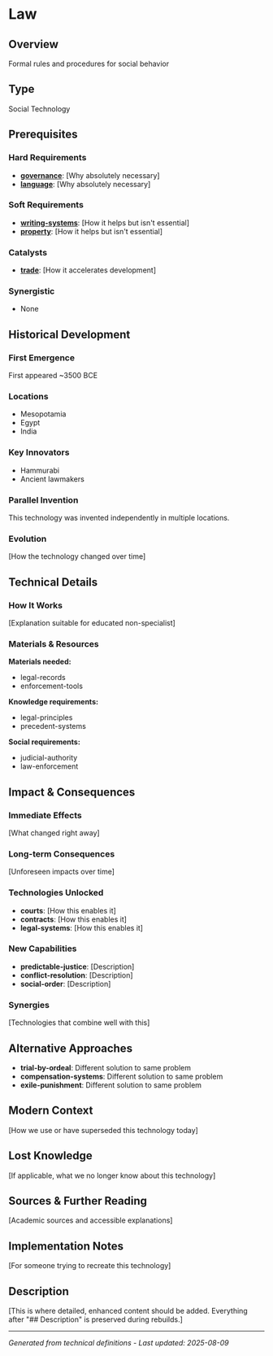 # Law

## Overview
Formal rules and procedures for social behavior

## Type
Social Technology

## Prerequisites

### Hard Requirements
- **[governance](../governance/README.md)**: [Why absolutely necessary]
- **[language](../language/README.md)**: [Why absolutely necessary]

### Soft Requirements
- **[writing-systems](../writing-systems/README.md)**: [How it helps but isn't essential]
- **[property](../property/README.md)**: [How it helps but isn't essential]

### Catalysts
- **[trade](../trade/README.md)**: [How it accelerates development]

### Synergistic
- None

## Historical Development

### First Emergence
First appeared ~3500 BCE

### Locations
- Mesopotamia
- Egypt
- India

### Key Innovators
- Hammurabi
- Ancient lawmakers

### Parallel Invention
This technology was invented independently in multiple locations.

### Evolution
[How the technology changed over time]

## Technical Details

### How It Works
[Explanation suitable for educated non-specialist]

### Materials & Resources
**Materials needed:**
- legal-records
- enforcement-tools


**Knowledge requirements:**
- legal-principles
- precedent-systems


**Social requirements:**
- judicial-authority
- law-enforcement

## Impact & Consequences

### Immediate Effects
[What changed right away]

### Long-term Consequences
[Unforeseen impacts over time]

### Technologies Unlocked
- **courts**: [How this enables it]
- **contracts**: [How this enables it]
- **legal-systems**: [How this enables it]

### New Capabilities
- **predictable-justice**: [Description]
- **conflict-resolution**: [Description]
- **social-order**: [Description]

### Synergies
[Technologies that combine well with this]

## Alternative Approaches
- **trial-by-ordeal**: Different solution to same problem
- **compensation-systems**: Different solution to same problem
- **exile-punishment**: Different solution to same problem

## Modern Context
[How we use or have superseded this technology today]

## Lost Knowledge
[If applicable, what we no longer know about this technology]

## Sources & Further Reading
[Academic sources and accessible explanations]

## Implementation Notes
[For someone trying to recreate this technology]

## Description










[This is where detailed, enhanced content should be added. Everything after "## Description" is preserved during rebuilds.]

---
*Generated from technical definitions - Last updated: 2025-08-09*
